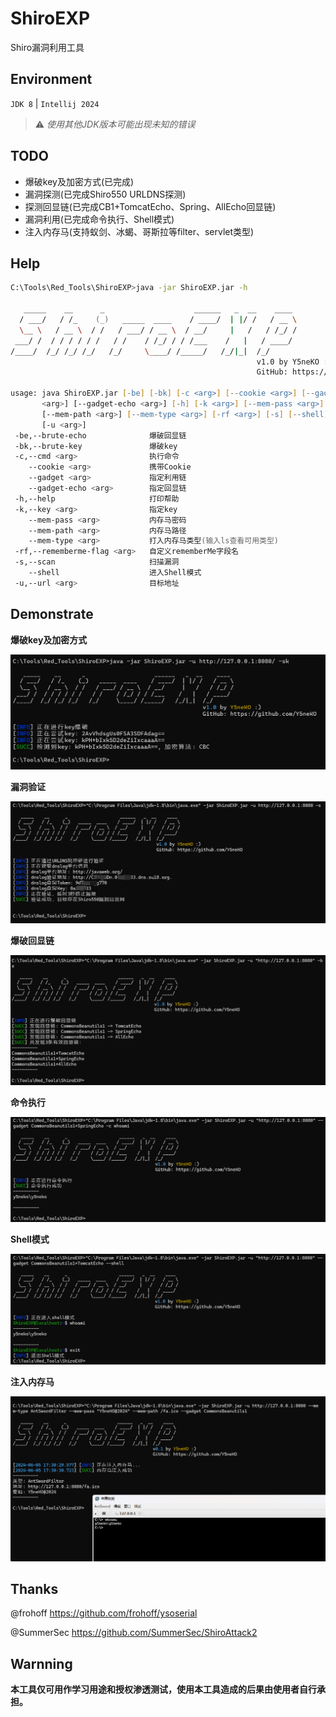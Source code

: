 # ShiroEXP

Shiro漏洞利用工具

## Environment

`JDK 8` | `Intellij 2024`

> ⚠️ _使用其他JDK版本可能出现未知的错误_

## TODO

- 爆破key及加密方式(已完成)
- 漏洞探测(已完成Shiro550 URLDNS探测)
- 探测回显链(已完成CB1+TomcatEcho、Spring、AllEcho回显链)
- 漏洞利用(已完成命令执行、Shell模式)
- 注入内存马(支持蚁剑、冰蝎、哥斯拉等filter、servlet类型)

## Help
```zsh
C:\Tools\Red_Tools\ShiroEXP>java -jar ShiroEXP.jar -h

   _____    __      _                    ______   _  __    ____
  / ___/   / /_    (_)   _____  ____    / ____/  | |/ /   / __ \
  \__ \   / __ \  / /   / ___/ / __ \  / __/     |   /   / /_/ /
 ___/ /  / / / / / /   / /    / /_/ / / /___    /   |   / ____/
/____/  /_/ /_/ /_/   /_/     \____/ /_____/   /_/|_|  /_/
                                                       v1.0 by Y5neKO :)
                                                       GitHub: https://github.com/Y5neKO

usage: java ShiroEXP.jar [-be] [-bk] [-c <arg>] [--cookie <arg>] [--gadget
       <arg>] [--gadget-echo <arg>] [-h] [-k <arg>] [--mem-pass <arg>]
       [--mem-path <arg>] [--mem-type <arg>] [-rf <arg>] [-s] [--shell]
       [-u <arg>]
 -be,--brute-echo              爆破回显链
 -bk,--brute-key               爆破key
 -c,--cmd <arg>                执行命令
    --cookie <arg>             携带Cookie
    --gadget <arg>             指定利用链
    --gadget-echo <arg>        指定回显链
 -h,--help                     打印帮助
 -k,--key <arg>                指定key
    --mem-pass <arg>           内存马密码
    --mem-path <arg>           内存马路径
    --mem-type <arg>           打入内存马类型(输入ls查看可用类型)
 -rf,--rememberme-flag <arg>   自定义rememberMe字段名
 -s,--scan                     扫描漏洞
    --shell                    进入Shell模式
 -u,--url <arg>                目标地址
```

## Demonstrate

**爆破key及加密方式**

![brutekey.png](img/brutekey.png)

**漏洞验证**

![Shiro550scan.png](img/Shiro550scan.png)

**爆破回显链**

![bruteecho.png](img/bruteecho.png)

**命令执行**

![commandexcute.png](img/commandexcute.png)

**Shell模式**

![shellmode.png](img/shellmode.png)

**注入内存马**

![injectmemshell.png](img/injectmemshell.png)

## Thanks

@frohoff   https://github.com/frohoff/ysoserial

@SummerSec  https://github.com/SummerSec/ShiroAttack2

## Warnning

**本工具仅可用作学习用途和授权渗透测试，使用本工具造成的后果由使用者自行承担。**